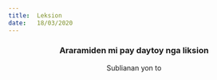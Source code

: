 ```yaml
---
title:  Leksion
date:   18/03/2020
---
```


### <center>Araramiden mi pay daytoy nga liksion</center>
<center>Sublianan yon to</center>